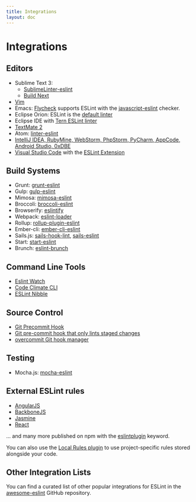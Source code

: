 ```yaml
---
title: Integrations
layout: doc
---
```

<!-- Note: No pull requests accepted for this file. See README.md in the root directory for details. -->

# Integrations

## Editors

* Sublime Text 3:
    * [SublimeLinter-eslint](https://github.com/roadhump/SublimeLinter-eslint)
    * [Build Next](https://github.com/albertosantini/sublimetext-buildnext)
* [Vim](https://github.com/scrooloose/syntastic/tree/master/syntax_checkers/javascript)
* Emacs: [Flycheck](http://www.flycheck.org/) supports ESLint with the [javascript-eslint](http://www.flycheck.org/en/latest/languages.html#javascript) checker.
* Eclipse Orion: ESLint is the [default linter](http://dev.eclipse.org/mhonarc/lists/orion-dev/msg02718.html)
* Eclipse IDE with [Tern ESLint linter](https://github.com/angelozerr/tern.java/wiki/Tern-Linter-ESLint)
* [TextMate 2](https://github.com/natesilva/javascript-eslint.tmbundle)
* Atom: [linter-eslint](https://atom.io/packages/linter-eslint)
* [IntelliJ IDEA, RubyMine, WebStorm, PhpStorm, PyCharm, AppCode, Android Studio, 0xDBE](http://plugins.jetbrains.com/plugin/7494)
* [Visual Studio Code](https://code.visualstudio.com) with the [ESLint Extension](https://marketplace.visualstudio.com/items?itemName=dbaeumer.vscode-eslint)

## Build Systems

* Grunt: [grunt-eslint](https://npmjs.org/package/grunt-eslint)
* Gulp: [gulp-eslint](https://npmjs.org/package/gulp-eslint)
* Mimosa: [mimosa-eslint](https://npmjs.org/package/mimosa-eslint)
* Broccoli: [broccoli-eslint](https://www.npmjs.org/package/broccoli-eslint)
* Browserify: [eslintify](https://www.npmjs.com/package/eslintify)
* Webpack: [eslint-loader](https://www.npmjs.org/package/eslint-loader)
* Rollup: [rollup-plugin-eslint](https://www.npmjs.org/package/rollup-plugin-eslint)
* Ember-cli: [ember-cli-eslint](https://www.npmjs.com/package/ember-cli-eslint)
* Sails.js: [sails-hook-lint](https://www.npmjs.com/package/sails-hook-lint), [sails-eslint](https://www.npmjs.com/package/sails-eslint)
* Start: [start-eslint](https://www.npmjs.com/package/start-eslint)
* Brunch: [eslint-brunch](https://www.npmjs.com/package/eslint-brunch)

## Command Line Tools

* [Eslint Watch](https://www.npmjs.com/package/eslint-watch)
* [Code Climate CLI](https://github.com/codeclimate/codeclimate)
* [ESLint Nibble](https://github.com/IanVS/eslint-nibble)

## Source Control

* [Git Precommit Hook](https://coderwall.com/p/zq8jlq)
* [Git pre-commit hook that only lints staged changes](https://gist.github.com/dahjelle/8ddedf0aebd488208a9a7c829f19b9e8)
* [overcommit Git hook manager](https://github.com/brigade/overcommit)

## Testing

* Mocha.js: [mocha-eslint](https://www.npmjs.com/package/mocha-eslint)

## External ESLint rules

* [AngularJS](https://github.com/Gillespie59/eslint-plugin-angular)
* [BackboneJS](https://github.com/ilyavolodin/eslint-plugin-backbone)
* [Jasmine](https://github.com/tlvince/eslint-plugin-jasmine)
* [React](https://github.com/yannickcr/eslint-plugin-react)

… and many more published on npm with the [eslintplugin](https://www.npmjs.com/browse/keyword/eslintplugin) keyword.

You can also use the [Local Rules plugin](https://github.com/cletusw/eslint-plugin-local-rules) to use project-specific rules stored alongside your code.

## Other Integration Lists

You can find a curated list of other popular integrations for ESLint in the [awesome-eslint](https://github.com/dustinspecker/awesome-eslint) GitHub repository.
